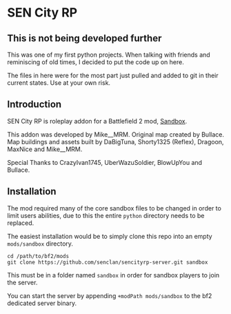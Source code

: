 # SEN City RP

## This is not being developed further

This was one of my first python projects. When talking with friends and
reminiscing of old times, I decided to put the code up on here.

The files in here were for the most part just pulled and added to git in their
current states. Use at your own risk.

## Introduction

SEN City RP is roleplay addon for a Battlefield 2 mod,
[Sandbox](http://sandboxmod.com).

This addon was developed by Mike__MRM. Original map created by Bullace. Map
buildings and assets built by DaBigTuna, Shorty1325 (Reflex), Dragoon, MaxNice
and Mike__MRM.

Special Thanks to CrazyIvan1745, UberWazuSoldier, BlowUpYou and Bullace.

## Installation

The mod required many of the core sandbox files to be changed in order to limit
users abilities, due to this the entire `python` directory needs to be replaced.

The easiest installation would be to simply clone this repo into an empty
`mods/sandbox` directory.

```
cd /path/to/bf2/mods
git clone https://github.com/senclan/sencityrp-server.git sandbox
```

This must be in a folder named `sandbox` in order for sandbox players to join
the server.

You can start the server by appending `+modPath mods/sandbox` to the bf2
dedicated server binary.


